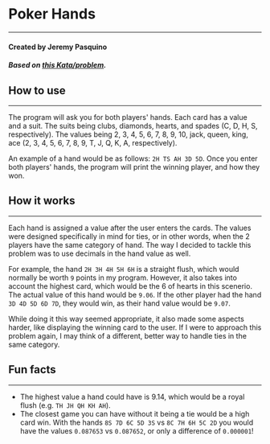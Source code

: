 # Poker Hands
---
#### Created by Jeremy Pasquino
##### Based on [this Kata/problem](http://codingdojo.org/kata/PokerHands/).

## How to use
---

The program will ask you for both players' hands. Each card has a value and a suit. The suits being clubs, diamonds, hearts, and spades (C, D, H, S, respectively). The values being 2, 3, 4, 5, 6, 7, 8, 9, 10, jack, queen, king, ace (2, 3, 4, 5, 6, 7, 8, 9, T, J, Q, K, A, respectively).

An example of a hand would be as follows: `2H TS AH 3D 5D`. Once you enter both players' hands, the program will print the winning player, and how they won.

## How it works
---
Each hand is assigned a value after the user enters the cards. The values were designed specifically in mind for ties, or in other words, when the 2 players have the same category of hand. The way I decided to tackle this problem was to use decimals in the hand value as well.

For example, the hand `2H 3H 4H 5H 6H` is a straight flush, which would normally be worth `9` points in my program. However, it also takes into account the highest card, which would be the 6 of hearts in this scenerio. The actual value of this hand would be `9.06`. If the other player had the hand `3D 4D 5D 6D 7D`, they would win, as their hand value would be `9.07`.

While doing it this way seemed appropriate, it also made some aspects harder, like displaying the winning card to the user. If I were to approach this problem again, I may think of a different, better way to handle ties in the same category.

## Fun facts
---
- The highest value a hand could have is 9.14, which would be a royal flush (e.g. `TH JH QH KH AH`).
- The closest game you can have without it being a tie would be a high card win. With the hands `8S 7D 6C 5D 3S` vs `8C 7H 6H 5C 2D` you would have the values `0.087653` vs `0.087652`, or only a difference of `0.000001`!
